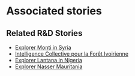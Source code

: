 # Associated stories

<!-- !!DO NOT REMOVE!! start autogenerated hyperlinks -->
## Related R&D Stories
- [Explorer Monti in Syria](../stories/?doc=R_Explorers_SYR)
- [Intelligence Collective pour la Forêt Ivoirienne](../stories/?doc=Explorers_CIV)
- [Explorer Lantana in Nigeria](../stories/?doc=R_Explorers_NGN)
- [Explorer Nasser Mauritania](../stories/?doc=R_Explorers_MRT)
<!-- !!DO NOT REMOVE!! end autogenerated hyperlinks -->